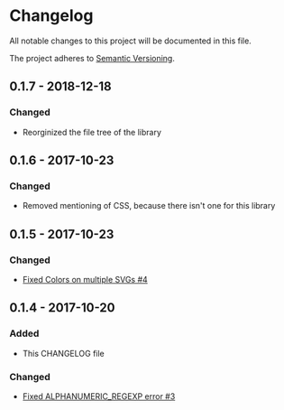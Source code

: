 # Changelog

All notable changes to this project will be documented in this file.

The project adheres to [Semantic Versioning](http://semver.org/spec/v2.0.0.html).

## 0.1.7 - 2018-12-18

### Changed

- Reorginized the file tree of the library

## 0.1.6 - 2017-10-23

### Changed

- Removed mentioning of CSS, because there isn't one for this library

## 0.1.5 - 2017-10-23

### Changed

- [Fixed Colors on multiple SVGs #4](https://github.com/englishextra/qrjs2/issues/4)

## 0.1.4 - 2017-10-20

### Added

- This CHANGELOG file

### Changed

- [Fixed ALPHANUMERIC_REGEXP error #3](https://github.com/englishextra/qrjs2/pull/3)